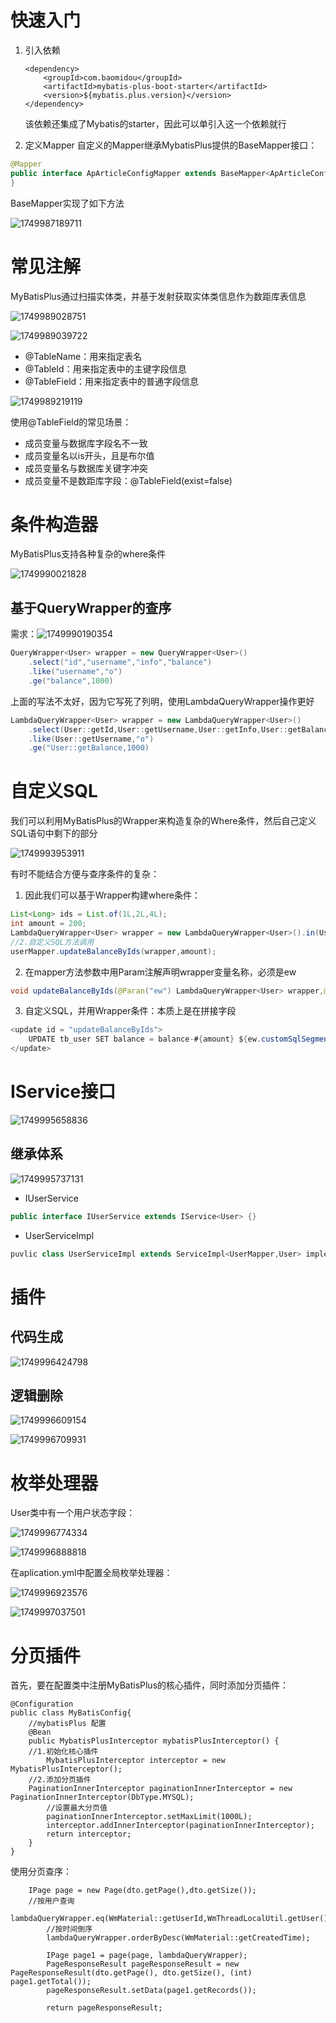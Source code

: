 # 快速入门

1. 引入依赖

   ```
   <dependency>
       <groupId>com.baomidou</groupId>
       <artifactId>mybatis-plus-boot-starter</artifactId>
       <version>${mybatis.plus.version}</version>
   </dependency>
   ```

   该依赖还集成了Mybatis的starter，因此可以单引入这一个依赖就行
2. 定义Mapper
   自定义的Mapper继承MybatisPlus提供的BaseMapper接口：

```java
@Mapper
public interface ApArticleConfigMapper extends BaseMapper<ApArticleConfig> {
}
```

BaseMapper实现了如下方法

![1749987189711](image/mybatisplus/1749987189711.png)

# 常见注解

MyBatisPlus通过扫描实体类，并基于发射获取实体类信息作为数距库表信息

![1749989028751](image/mybatisplus/1749989028751.png)

![1749989039722](image/mybatisplus/1749989039722.png)

- @TableName：用来指定表名
- @TableId：用来指定表中的主键字段信息
- @TableField：用来指定表中的普通字段信息

![1749989219119](image/mybatisplus/1749989219119.png)

使用@TableField的常见场景：

- 成员变量与数据库字段名不一致
- 成员变量名以is开头，且是布尔值
- 成员变量名与数据库关键字冲突
- 成员变量不是数距库字段：@TableField(exist=false)

# 条件构造器

MyBatisPlus支持各种复杂的where条件

![1749990021828](image/mybatisplus/1749990021828.png)

## 基于QueryWrapper的查序

需求：![1749990190354](image/mybatisplus/1749990190354.png)

```java
QueryWrapper<User> wrapper = new QueryWrapper<User>()
	.select("id","username","info","balance")
	.like("username","o")
	.ge("balance",1000)
```

上面的写法不太好，因为它写死了列明，使用LambdaQueryWrapper操作更好

```java
LambdaQueryWrapper<User> wrapper = new LambdaQueryWrapper<User>()
	.select(User::getId,User::getUsername,User::getInfo,User::getBalance)
	.like(User::getUsername,"o")
	.ge("User::getBalance,1000)
```

# 自定义SQL

我们可以利用MyBatisPlus的Wrapper来构造复杂的Where条件，然后自己定义SQL语句中剩下的部分

![1749993953911](image/mybatisplus/1749993953911.png)

有时不能结合方便与查序条件的复杂：

1. 因此我们可以基于Wrapper构建where条件：

```java
List<Long> ids = List.of(1L,2L,4L);
int amount = 200;
LambdaQueryWrapper<User> wrapper = new LambdaQueryWrapper<User>().in(User::getId,ids);
//2.自定义SQL方法调用
userMapper.updateBalanceByIds(wrapper,amount);
```

2. 在mapper方法参数中用Param注解声明wrapper变量名称，必须是ew

```java
void updateBalanceByIds(@Paran("ew") LambdaQueryWrapper<User> wrapper,@Param("amount") int amount);
```

3. 自定义SQL，并用Wrapper条件：本质上是在拼接字段

```java
<update id = "updateBalanceByIds">
	UPDATE tb_user SET balance = balance-#{amount} ${ew.customSqlSegment} 
</update>
```

# IService接口

![1749995658836](image/mybatisplus/1749995658836.png)

## 继承体系

![1749995737131](image/mybatisplus/1749995737131.png)

- IUserService

```java
public interface IUserService extends IService<User> {}
```

- UserServiceImpl

```java
puvlic class UserServiceImpl extends ServiceImpl<UserMapper,User> implememts IUserService{}
```

# 插件

## 代码生成

![1749996424798](image/mybatisplus/1749996424798.png)

## 逻辑删除

![1749996609154](image/mybatisplus/1749996609154.png)

![1749996709931](image/mybatisplus/1749996709931.png)

# 枚举处理器

User类中有一个用户状态字段：

![1749996774334](image/mybatisplus/1749996774334.png)

![1749996888818](image/mybatisplus/1749996888818.png)

在aplication.yml中配置全局枚举处理器：

![1749996923576](image/mybatisplus/1749996923576.png)

![1749997037501](image/mybatisplus/1749997037501.png)

# 分页插件

首先，要在配置类中注册MyBatisPlus的核心插件，同时添加分页插件：

```
@Configuration
public class MyBatisConfig{
    //mybatisPlus 配置
    @Bean
    public MybatisPlusInterceptor mybatisPlusInterceptor() {
	//1.初始化核心插件
        MybatisPlusInterceptor interceptor = new MybatisPlusInterceptor();
	//2.添加分页插件
  	PaginationInnerInterceptor paginationInnerInterceptor = new PaginationInnerInterceptor(DbType.MYSQL);
        //设置最大分页值
        paginationInnerInterceptor.setMaxLimit(1000L);
        interceptor.addInnerInterceptor(paginationInnerInterceptor);
        return interceptor;
    }
}

```

使用分页查序：

```
  	IPage page = new Page(dto.getPage(),dto.getSize());
	//按用户查询
        lambdaQueryWrapper.eq(WmMaterial::getUserId,WmThreadLocalUtil.getUser().getId());
        //按时间倒序
        lambdaQueryWrapper.orderByDesc(WmMaterial::getCreatedTime);

        IPage page1 = page(page, lambdaQueryWrapper);
        PageResponseResult pageResponseResult = new PageResponseResult(dto.getPage(), dto.getSize(), (int) page1.getTotal());
        pageResponseResult.setData(page1.getRecords());

        return pageResponseResult;
```
